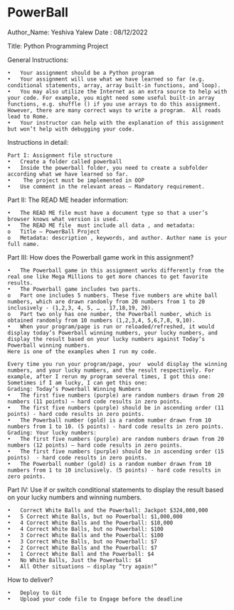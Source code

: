 # PowerBall

Author_Name: Yeshiva Yalew
Date : 08/12/2022

Title:
    Python Programming Project

General Instructions: 

    •	Your assignment should be a Python program
    •	Your assignment will use what we have learned so far (e.g. conditional statements, array, array built-in functions, and loop). 
    •	You may also utilize the Internet as an extra source to help with your code. For example, you might need some useful built-in array functions, e.g. shuffle () if you use arrays to do this assignment. However, there are many correct ways to write a program.  All roads lead to Rome.   
    •	Your instructor can help with the explanation of this assignment but won’t help with debugging your code. 
Instructions in detail: 

    Part I: Assignment file structure 
    •	Create a folder called powerball
    •	Inside the powerball folder, you need to create a subfolder according what we have learned so far.
    •	 The project must be implemented in OOP 
    •	Use comment in the relevant areas – Mandatory requirement.
Part II:  The READ ME header information:  

    •	The READ ME file must have a document type so that a user’s browser knows what version is used. 
    •	The READ ME file  must include all data , and metadata: 
    o	Title – PowerBall Project   
    o	Metadata: description , keywords, and author. Author name is your full name.   
Part III: How does the Powerball game work in this assignment?

    •	The Powerball game in this assignment works differently from the real one like Mega Millions to get more chances to get favorite results. 
    •	The Powerball game includes two parts. 
    o	Part one includes 5 numbers. These five numbers are white ball numbers, which are drawn randomly from 20 numbers from 1 to 20 inclusively - (1,2,3, 4, 5, … , 17,18,19, 20). 
    o	Part two only has one number, the Powerball number, which is obtained randomly from 10 numbers (1,2,3,4, 5,6,7,8, 9,10). 
    •	When your program/page is run or reloaded/refreshed, it would display today’s Powerball winning numbers, your lucky numbers, and display the result based on your lucky numbers against Today’s Powerball winning numbers. 
    Here is one of the examples when I run my code.  

    Every time you run your program/page, your  would display the winning numbers, and your lucky numbers, and the result respectively. For example, after I rerun my program several times, I got this one:
    Sometimes if I am lucky, I can get this one:  
    Grading: Today’s Powerball Winning Numbers 
    •	The first five numbers (purple) are random numbers drawn from 20 numbers (11 points) – hard code results in zero points. 
    •	The first five numbers (purple) should be in ascending order (11 points) - hard code results in zero points.
    •	The Powerball number (gold) is a random number drawn from 10 numbers from 1 to 10. (5 points) - hard code results in zero points.
    Grading: Your lucky numbers: 
    •	The first five numbers (purple) are random numbers drawn from 20 numbers (12 points) – hard code results in zero points. 
    •	The first five numbers (purple) should be in ascending order (15 points)  - hard code results in zero points.
    •	The Powerball number (gold) is a random number drawn from 10 numbers from 1 to 10 inclusively. (5 points) - hard code results in zero points.
    
Part IV: Use if or switch conditional statements to display the result based on your lucky numbers and winning numbers.

    •	Correct White Balls and the Powerball: Jackpot $324,000,000
    •	5 Correct White Balls, but no Powerball: $1,000,000
    •	4 Correct White Balls and the Powerball: $10,000
    •	4 Correct White Balls, but no Powerball: $100
    •	3 Correct White Balls and the Powerball: $100
    •	3 Correct White Balls, but no Powerball: $7
    •	2 Correct White Balls and the Powerball: $7
    •	1 Correct White Ball and the Powerball: $4
    •	No White Balls, Just the Powerball: $4
    •	All Other situations – display “try again!” 
    
How to deliver? 

    •	Deploy to Git
    •	Upload your code file to Engage before the deadline 
     
    
